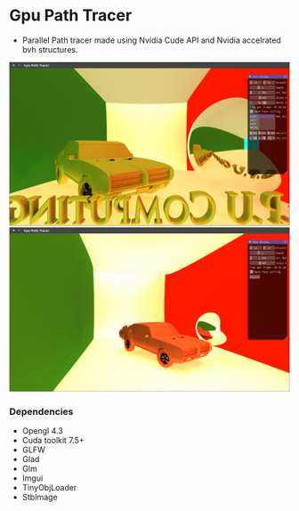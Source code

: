 # Gpu Path Tracer 

* Parallel Path tracer made using Nvidia Cude API and Nvidia accelrated bvh structures.


![Alt text](Assets/screenshots/poster.png?raw=true "")
![Alt text](Assets/screenshots/conrell_gto.png?raw=true "")
















### Dependencies
* Opengl 4.3
* Cuda toolkit 7.5+
* GLFW
* Glad
* Glm
* Imgui
* TinyObjLoader
* StbImage



